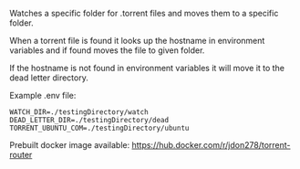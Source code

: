 Watches a specific folder for .torrent files and moves them to a specific folder.

When a torrent file is found it looks up the hostname in environment variables and if found moves the file to given folder.

If the hostname is not found in environment variables it will move it to the dead letter directory.

Example .env file:

```
WATCH_DIR=./testingDirectory/watch
DEAD_LETTER_DIR=./testingDirectory/dead
TORRENT_UBUNTU_COM=./testingDirectory/ubuntu
```

Prebuilt docker image available:
https://hub.docker.com/r/jdon278/torrent-router
